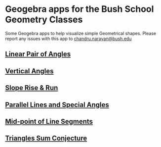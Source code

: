 # Geogebra apps for the Bush School Geometry Classes

Some Geogebra apps to help visualize simple Geometrical shapes. Please report any issues with this app to <chandru.narayan@bush.edu>


## [Linear Pair of Angles](linearpair.md)

## [Vertical Angles](vertangles.md)

## [Slope Rise & Run](slope.md)

## [Parallel Lines and Special Angles](parallel.md)

## [Mid-point of Line Segments](midpoint.md)

## [Triangles Sum Conjecture](trianglesum.md)

